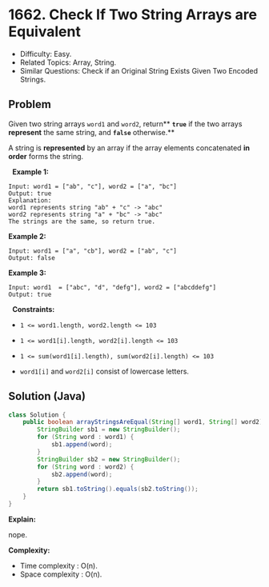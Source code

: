 # 1662. Check If Two String Arrays are Equivalent

- Difficulty: Easy.
- Related Topics: Array, String.
- Similar Questions: Check if an Original String Exists Given Two Encoded Strings.

## Problem

Given two string arrays ```word1``` and ```word2```, return** **```true```** if the two arrays **represent** the same string, and **```false```** otherwise.**

A string is **represented** by an array if the array elements concatenated **in order** forms the string.

 
**Example 1:**

```
Input: word1 = ["ab", "c"], word2 = ["a", "bc"]
Output: true
Explanation:
word1 represents string "ab" + "c" -> "abc"
word2 represents string "a" + "bc" -> "abc"
The strings are the same, so return true.
```

**Example 2:**

```
Input: word1 = ["a", "cb"], word2 = ["ab", "c"]
Output: false
```

**Example 3:**

```
Input: word1  = ["abc", "d", "defg"], word2 = ["abcddefg"]
Output: true
```

 
**Constraints:**


	
- ```1 <= word1.length, word2.length <= 103```
	
- ```1 <= word1[i].length, word2[i].length <= 103```
	
- ```1 <= sum(word1[i].length), sum(word2[i].length) <= 103```
	
- ```word1[i]``` and ```word2[i]``` consist of lowercase letters.



## Solution (Java)

```java
class Solution {
    public boolean arrayStringsAreEqual(String[] word1, String[] word2) {
        StringBuilder sb1 = new StringBuilder();
        for (String word : word1) {
            sb1.append(word);
        }
        StringBuilder sb2 = new StringBuilder();
        for (String word : word2) {
            sb2.append(word);
        }
        return sb1.toString().equals(sb2.toString());
    }
}
```

**Explain:**

nope.

**Complexity:**

* Time complexity : O(n).
* Space complexity : O(n).
